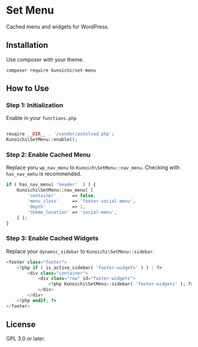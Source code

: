 # Set Menu

Cached menu and widgets for WordPress.

## Installation

Use composer with your theme.

```
composer require kunoichi/set-menu
```

## How to Use

### Step 1: Initialization

Enable in your `functions.php`

```php

reuqire __DIR__ . '/vendor/autoload.php';
Kunoichi\SetMenu::enable();
```

### Step 2: Enable Cached Menu

Replace yoru `wp_nav_menu` to `Kunoich\SetMenu::nav_menu`.
Checking with `has_nav_mehu` is recommended.

```php
if ( has_nav_menu( 'header'  ) ) {
	Kunoichi\SetMenu::nav_menu( [
		'container'      => false,
		'menu_class'     => 'footer-social-menu',
		'depth'          => 1,
		'theme_location' => 'social-menu',
	] );
}
```

### Step 3: Enable Cached Widgets

Replace your `dynamic_sidebar` to `Kunoichi\SetMenu::sidebar`.

```php
<footer class="footer">
	<?php if ( is_active_sidebar( 'footer-widgets' ) ) : ?>
		<div class="container">
			<div class="row" id="footer-widgets">
				<?php Kunoichi\SetMenu::sidebar( 'footer-widgets' ); ?>
			</div>
		</div>
	<?php endif; ?>
</footer>
```

## License

GPL 3.0 or later.
